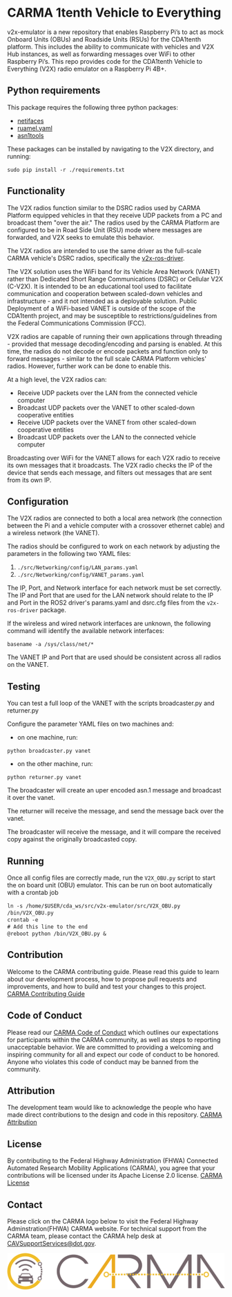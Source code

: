 # CARMA 1tenth Vehicle to Everything

v2x-emulator is a new repository that enables Raspberry Pi’s to act as mock Onboard Units (OBUs) and Roadside Units (RSUs) for the CDA1tenth platform. This includes the ability to communicate with vehicles and V2X Hub instances, as well as forwarding messages over WiFi to other Raspberry Pi’s. This repo provides code for the CDA1tenth Vehicle to Everything (V2X) radio emulator on a Raspberry Pi 4B+.

## Python requirements
This package requires the following three python packages:
- [netifaces](https://pypi.org/project/netifaces/)
- [ruamel.yaml](https://pypi.org/project/ruamel.yaml/)
- [asn1tools](https://pypi.org/project/asn1tools/)

These packages can be installed by navigating to the V2X directory, and running:
```
sudo pip install -r ./requirements.txt
```

## Functionality
The V2X radios function similar to the DSRC radios used by CARMA Platform equipped vehicles in that they receive UDP packets from a PC and broadcast them "over the air." The radios used by the CARMA Platform are configured to be in Road Side Unit (RSU) mode where messages are forwarded, and V2X seeks to emulate this behavior.

The V2X radios are intended to use the same driver as the full-scale CARMA vehicle's DSRC radios, specifically the [v2x-ros-driver](https://github.com/usdot-fhwa-stol/v2x-ros-driver).

The V2X solution uses the WiFi band for its Vehicle Area Network (VANET) rather than Dedicated Short Range Communications (DSRC) or Cellular V2X (C-V2X). It is intended to be an educational tool used to facilitate communication and cooperation between scaled-down vehicles and infrastructure - and it not intended as a deployable solution. Public Deployment of a WiFi-based VANET is outside of the scope of the CDA1tenth project, and may be susceptible to restrictions/guidelines from the Federal Communications Commission (FCC).

V2X radios are capable of running their own applications through threading - provided that message decoding/encoding and parsing is enabled.
At this time, the radios do not decode or encode packets and function only to forward messages - similar to the full scale CARMA Platform vehicles' radios. However, further work can be done to enable this.

At a high level, the V2X radios can:
- Receive UDP packets over the LAN from the connected vehicle computer
- Broadcast UDP packets over the VANET to other scaled-down cooperative entities
- Receive UDP packets over the VANET from other scaled-down cooperative entities
- Broadcast UDP packets over the LAN to the connected vehicle computer

Broadcasting over WiFi for the VANET allows for each V2X radio to receive its own messages that it broadcasts. The V2X radio checks the IP of the device that sends each message, and filters out messages that are sent from its own IP.

## Configuration
The V2X radios are connected to both a local area network (the connection between the Pi and a vehicle computer with a crossover ethernet cable) and a wireless network (the VANET).

The radios should be configured to work on each network by adjusting the parameters in the following two YAML files:
1. `./src/Networking/config/LAN_params.yaml`
2. `./src/Networking/config/VANET_params.yaml`

The IP, Port, and Network interface for each network must be set correctly. The IP and Port that are used for the LAN network should relate to the IP and Port in the ROS2 driver's params.yaml and dsrc.cfg files from the `v2x-ros-driver` package.

If the wireless and wired network interfaces are unknown, the following command will identify the available network interfaces:
```
basename -a /sys/class/net/*
```

The VANET IP and Port that are used should be consistent across all radios on the VANET.

## Testing
You can test a full loop of the VANET with the scripts broadcaster.py and returner.py

Configure the parameter YAML files on two machines and:
- on one machine, run:
```
python broadcaster.py vanet
```
- on the other machine, run:
```
python returner.py vanet
```

The broadcaster will create an uper encoded asn.1 message and broadcast it over the vanet.

The returner will receive the message, and send the message back over the vanet.

The broadcaster will receive the message, and it will compare the received copy against the originally broadcasted copy.

## Running
Once all config files are correctly made, run the `V2X_OBU.py` script to start the on board unit (OBU) emulator. This can be run on boot automatically with a crontab job

```
ln -s /home/$USER/cda_ws/src/v2x-emulator/src/V2X_OBU.py /bin/V2X_OBU.py
crontab -e
# Add this line to the end
@reboot python /bin/V2X_OBU.py &
```

## Contribution
Welcome to the CARMA contributing guide. Please read this guide to learn about our development process, how to propose pull requests and improvements, and how to build and test your changes to this project. [CARMA Contributing Guide](https://github.com/usdot-fhwa-stol/carma-platform/blob/develop/Contributing.md)

## Code of Conduct
Please read our [CARMA Code of Conduct](https://github.com/usdot-fhwa-stol/carma-platform/blob/develop/Code_of_Conduct.md) which outlines our expectations for participants within the CARMA community, as well as steps to reporting unacceptable behavior. We are committed to providing a welcoming and inspiring community for all and expect our code of conduct to be honored. Anyone who violates this code of conduct may be banned from the community.

## Attribution
The development team would like to acknowledge the people who have made direct contributions to the design and code in this repository. [CARMA Attribution](https://github.com/usdot-fhwa-stol/carma-platform/blob/develop/ATTRIBUTION.txt)

## License
By contributing to the Federal Highway Administration (FHWA) Connected Automated Research Mobility Applications (CARMA), you agree that your contributions will be licensed under its Apache License 2.0 license. [CARMA License](https://github.com/usdot-fhwa-stol/carma-platform/blob/develop/docs/License.md)

## Contact
Please click on the CARMA logo below to visit the Federal Highway Adminstration(FHWA) CARMA website. For technical support from the CARMA team, please contact the CARMA help desk at CAVSupportServices@dot.gov.

[![CARMA Image](https://raw.githubusercontent.com/usdot-fhwa-stol/carma-platform/develop/docs/image/CARMA_icon.png)](https://highways.dot.gov/research/research-programs/operations/CARMA)
